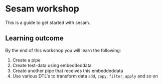 # Sesam workshop
This is a guide to get started with sesam.


## Learning outcome
By the end of this workshop you will learn the following: 
1. Create a pipe
2. Create test-data using embeddeddata
3. Create another pipe that receives this embeddeddata
4. Use various DTL's to transform data `add`, `copy`, `filter`, `apply` and so on

